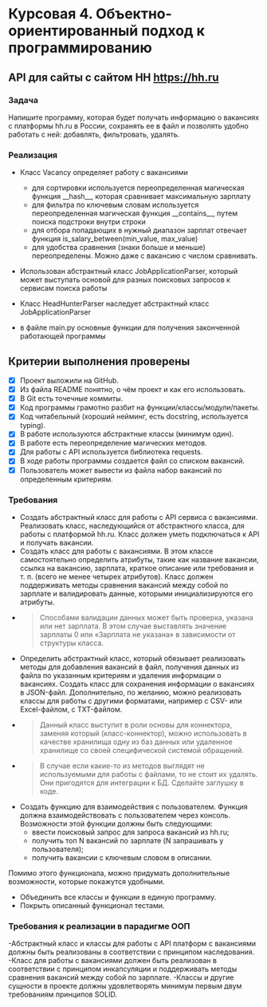 # Курсовая 4. Объектно-ориентированный подход к программированию

## API для сайты с сайтом HH https://hh.ru

### Задача

Напишите программу, которая будет получать информацию о вакансиях с платформы hh.ru в России, сохранять ее в файл и позволять удобно работать с ней: добавлять, фильтровать, удалять.

### Реализация

- Класс Vacancy определяет работу с вакансиями
  - для сортировки используется переопределенная магическая функция \_\_hash\_\_, которая сравнивает максимальную зарплату
  - для фильтра по ключевым словам используется переопределенная магическая функция \_\_contains\_\_, путем поиска подстроки внутри строки
  - для отбора попадающих в нужный диапазон зарплат отвечает функция is_salary_between(min_value, max_value)
  - для удобства сравнения (знаки больше и меньше) переопределены. Можно даже с вакансию с числом сравнивать. 

- Использован абстрактный класс JobApplicationParser, который может выступать основой для разных поисковых запросов к сервисам поиска работы
- Класс HeadHunterParser наследует абстрактный класс JobApplicationParser
- в файле main.py основные функции для получения законченной работающей программы 



## Критерии выполнения проверены


- [x]  Проект выложили на GitHub.
- [x]  Из файла README понятно, о чём проект и как его использовать.
- [x]  В Git есть точечные коммиты.
- [x]  Код программы грамотно разбит на функции/классы/модули/пакеты.
- [x]  Код читабельный (хороший нейминг, есть docstring, используется typing).
- [x]  В работе используются абстрактные классы (минимум один).
- [x]  В работе есть переопределение магических методов.
- [x]  Для работы с API используется библиотека requests.
- [x]  В ходе работы программы создается файл со списком вакансий.
- [x]  Пользователь может вывести из файла набор вакансий по определенным критериям.

### Требования

- Создать абстрактный класс для работы с API сервиса с вакансиями. Реализовать класс, наследующийся от абстрактного класса, для работы с платформой hh.ru. Класс должен уметь подключаться к API и получать вакансии.
- Создать класс для работы с вакансиями. В этом классе самостоятельно определить атрибуты, такие как название вакансии, ссылка на вакансию, зарплата, краткое описание или требования и т. п. (всего не менее четырех атрибутов). Класс должен поддерживать методы сравнения вакансий между собой по зарплате и валидировать данные, которыми инициализируются его атрибуты. 
- > Способами валидации данных может быть проверка, указана или нет зарплата. В этом случае выставлять значение зарплаты 0 или «Зарплата не указана» в зависимости от структуры класса.
- Определить абстрактный класс, который обязывает реализовать методы для добавления вакансий в файл, получения данных из файла по указанным критериям и удаления информации о вакансиях. Создать класс для сохранения информации о вакансиях в JSON-файл. Дополнительно, по желанию, можно реализовать классы для работы с другими форматами, например с CSV- или Excel-файлом, с TXT-файлом.
- > Данный класс выступит в роли основы для коннектора, заменяя который (класс-коннектор), можно использовать в качестве хранилища одну из баз данных или удаленное хранилище со своей специфической системой обращений.
- > В случае если какие-то из методов выглядят не используемыми для работы с файлами, то не стоит их удалять. Они пригодятся для интеграции к БД. Сделайте заглушку в коде.
- Создать функцию для взаимодействия с пользователем. Функция должна взаимодействовать с пользователем через консоль. Возможности этой функции должны быть следующими: 
  - ввести поисковый запрос для запроса вакансий из hh.ru;
  - получить топ N вакансий по зарплате (N запрашивать у пользователя);
  - получить вакансии с ключевым словом в описании.

Помимо этого функционала, можно придумать дополнительные возможности, которые покажутся удобными.
- Объединить все классы и функции в единую программу.
- Покрыть описанный функционал тестами.


### Требования к реализации в парадигме ООП
-Абстрактный класс и классы для работы с API платформ с вакансиями должны быть реализованы в соответствии с принципом наследования.
-Класс для работы с вакансиями должен быть реализован в соответствии с принципом инкапсуляции и поддерживать методы сравнения вакансий между собой по зарплате.
-Классы и другие сущности в проекте должны удовлетворять минимум первым двум требованиям принципов SOLID.

